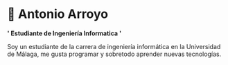 # 👾 Antonio Arroyo 

**' Estudiante de Ingeniería Informatica '**

Soy un estudiante de la carrera de ingeniería informática en la Universidad de Málaga, me gusta programar y sobretodo aprender  nuevas tecnologías.
